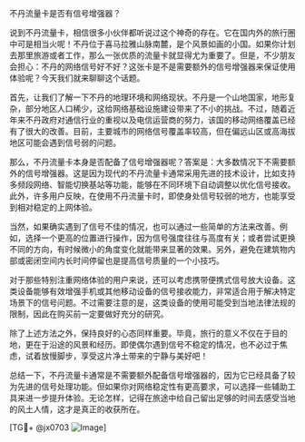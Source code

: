 不丹流量卡是否有信号增强器？

说到不丹流量卡，相信很多小伙伴都听说过这个神奇的存在。它在国内外的旅行圈中可是相当火呢！不丹位于喜马拉雅山脉南麓，是个风景如画的小国。如果你计划去那里旅游或者工作，那么一张优质的流量卡就显得尤为重要了。但是，不少朋友会担心：不丹的网络信号好不好？这张卡是不是需要额外的信号增强器来保证使用体验呢？今天我们就来聊聊这个话题。

首先，让我们了解一下不丹的地理环境和网络现状。不丹是一个山地国家，地形复杂，部分地区人口稀少，这给网络基础设施建设带来了不小的挑战。不过，随着近年来不丹政府对通信行业的重视以及电信运营商的努力，该国的移动网络覆盖已经有了很大的改善。目前，主要城市的网络信号覆盖率较高，但在偏远山区或高海拔地区可能会遇到信号弱的问题。

那么，不丹流量卡本身是否配备了信号增强器呢？答案是：大多数情况下不需要额外的信号增强器。这是因为现代的不丹流量卡通常采用先进的技术设计，比如支持多频段网络、智能切换基站等功能，能够在不同环境下自动调整以优化信号接收。此外，许多用户反映，在使用不丹流量卡时，即使身处信号较弱的地方，也能享受到相对稳定的上网体验。

当然，如果确实遇到了信号不佳的情况，也可以通过一些简单的方法来改善。例如，选择一个更高的位置进行操作，因为信号强度往往与高度有关；或者尝试更换不同的方向，有时候微小的角度变化就能带来显著的效果。另外，避免在建筑物内部或密闭空间内长时间停留也是提高信号质量的一个小技巧。

对于那些特别注重网络体验的用户来说，还可以考虑携带便携式信号放大设备。这类设备能够有效增强手机或其他移动设备的信号接收能力，非常适合用于解决特定场景下的信号问题。不过需要注意的是，这类设备的使用可能受到当地法律法规的限制，因此在购买前一定要做好充分的研究。

除了上述方法之外，保持良好的心态同样重要。毕竟，旅行的意义不仅在于目的地，更在于沿途的风景和经历。即使偶尔遇到信号不稳定的情况，也不必过于焦虑，试着放慢脚步，享受这片净土带来的宁静与美好吧！

总结一下，不丹流量卡通常是不需要额外配备信号增强器的，因为它已经具备了较为先进的信号处理功能。但如果你对网络稳定性有更高要求，可以选择一些辅助工具来进一步提升体验。无论怎样，记得在旅途中给自己留出足够的时间去感受当地的风土人情，这才是真正的收获所在。

[TG💪+ @jx0703 ![Image](https://github.com/user-attachments/assets/dbca1d08-cadb-493c-b0ec-ad6f7a83f270)]